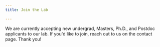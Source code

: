 ```yaml
---
title: Join the Lab

---
```


<!--more-->

We are currently accepting new undergrad, Masters, Ph.D., and Postdoc applicants to our lab. If you'd like to join, reach out to us on the contact page. Thank you!
